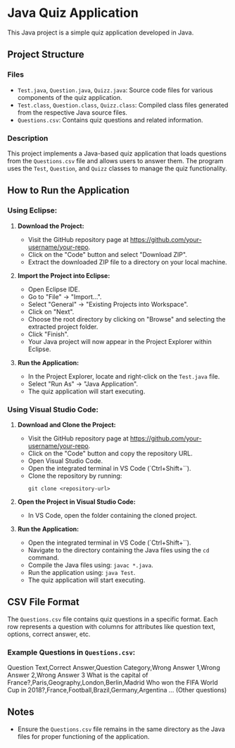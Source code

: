 # Java Quiz Application

This Java project is a simple quiz application developed in Java.

## Project Structure

### Files
- `Test.java`, `Question.java`, `Quizz.java`: Source code files for various components of the quiz application.
- `Test.class`, `Question.class`, `Quizz.class`: Compiled class files generated from the respective Java source files.
- `Questions.csv`: Contains quiz questions and related information.

### Description

This project implements a Java-based quiz application that loads questions from the `Questions.csv` file and allows users to answer them. The program uses the `Test`, `Question`, and `Quizz` classes to manage the quiz functionality.

## How to Run the Application

### Using Eclipse:

1. **Download the Project:**
   - Visit the GitHub repository page at https://github.com/your-username/your-repo.
   - Click on the "Code" button and select "Download ZIP".
   - Extract the downloaded ZIP file to a directory on your local machine.

2. **Import the Project into Eclipse:**
   - Open Eclipse IDE.
   - Go to "File" -> "Import...".
   - Select "General" -> "Existing Projects into Workspace".
   - Click on "Next".
   - Choose the root directory by clicking on "Browse" and selecting the extracted project folder.
   - Click "Finish".
   - Your Java project will now appear in the Project Explorer within Eclipse.

3. **Run the Application:**
   - In the Project Explorer, locate and right-click on the `Test.java` file.
   - Select "Run As" -> "Java Application".
   - The quiz application will start executing.

### Using Visual Studio Code:

1. **Download and Clone the Project:**
   - Visit the GitHub repository page at https://github.com/your-username/your-repo.
   - Click on the "Code" button and copy the repository URL.
   - Open Visual Studio Code.
   - Open the integrated terminal in VS Code (`Ctrl+Shift+``).
   - Clone the repository by running:
     ```
     git clone <repository-url>
     ```

2. **Open the Project in Visual Studio Code:**
   - In VS Code, open the folder containing the cloned project.

3. **Run the Application:**
   - Open the integrated terminal in VS Code (`Ctrl+Shift+``).
   - Navigate to the directory containing the Java files using the `cd` command.
   - Compile the Java files using: `javac *.java`.
   - Run the application using: `java Test`.
   - The quiz application will start executing.

## CSV File Format

The `Questions.csv` file contains quiz questions in a specific format. Each row represents a question with columns for attributes like question text, options, correct answer, etc.

### Example Questions in `Questions.csv`:

Question Text,Correct Answer,Question Category,Wrong Answer 1,Wrong Answer 2,Wrong Answer 3
What is the capital of France?,Paris,Geography,London,Berlin,Madrid
Who won the FIFA World Cup in 2018?,France,Football,Brazil,Germany,Argentina
... (Other questions)


## Notes
- Ensure the `Questions.csv` file remains in the same directory as the Java files for proper functioning of the application.
